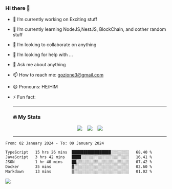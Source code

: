 ### Hi there 👋

<!--
**charlieScript/charlieScript** is a ✨ _special_ ✨ repository because its `README.md` (this file) appears on your GitHub profile.

Here are some ideas to get you started: -->

- 🔭 I’m currently working on Exciting stuff
- 🌱 I’m currently learning NodeJS,NestJS, BlockChain, and oother random stuff
- 👯 I’m looking to collaborate on anything
- 🤔 I’m looking for help with ...
- 💬 Ask me about anything
- 📫 How to reach me: gozione3@gmail.com
- 😄 Pronouns: HE/HIM
- ⚡ Fun fact:


  ---

  ### :fire: My Stats

  <div id="stats" align="center">
  <img src="http://github-readme-streak-stats.herokuapp.com?user=charlieScript&theme=dark&date_format=M%20j%5B%2C%20Y%5D" />&nbsp;&nbsp;&nbsp;
  <img src="https://github-readme-stats.vercel.app/api/top-langs/?username=charlieScript&layout=compact&theme=vision-friendly-dark"/>&nbsp;&nbsp;&nbsp;
  <img src="https://github-readme-stats.vercel.app/api?username=charlieScript&show_icons=true&theme=radical"/>
  </div>

  ---



<!--START_SECTION:waka-->

```txt
From: 02 January 2024 - To: 09 January 2024

TypeScript   15 hrs 26 mins  █████████████████░░░░░░░░   68.40 %
JavaScript   3 hrs 42 mins   ████░░░░░░░░░░░░░░░░░░░░░   16.41 %
JSON         1 hr 40 mins    ██░░░░░░░░░░░░░░░░░░░░░░░   07.42 %
Docker       35 mins         ▓░░░░░░░░░░░░░░░░░░░░░░░░   02.60 %
Markdown     13 mins         ▒░░░░░░░░░░░░░░░░░░░░░░░░   01.02 %
```

<!--END_SECTION:waka-->
![](https://komarev.com/ghpvc/?username=charlieScript)
